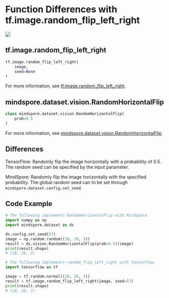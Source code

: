 # Function Differences with tf.image.random_flip_left_right

<a href="https://gitee.com/mindspore/docs/blob/r1.10/docs/mindspore/source_en/note/api_mapping/tensorflow_diff/random_flip_left_right.md" target="_blank"><img src="https://mindspore-website.obs.cn-north-4.myhuaweicloud.com/website-images/r1.9/resource/_static/logo_source_en.png"></a>

## tf.image.random_flip_left_right

```python
tf.image.random_flip_left_right(
    image,
    seed=None
)
```

For more information, see [tf.image.random_flip_left_right](https://www.tensorflow.org/versions/r1.15/api_docs/python/tf/image/random_flip_left_right).

## mindspore.dataset.vision.RandomHorizontalFlip

```python
class mindspore.dataset.vision.RandomHorizontalFlip(
    prob=0.5
)
```

For more information, see [mindspore.dataset.vision.RandomHorizontalFlip](https://mindspore.cn/docs/en/r1.10/api_python/dataset_vision/mindspore.dataset.vision.RandomHorizontalFlip.html#mindspore.dataset.vision.RandomHorizontalFlip).

## Differences

TensorFlow: Randomly flip the image horizontally with a probability of 0.5. The random seed can be specified by the input parameter.

MindSpore: Randomly flip the image horizontally with the specified probability. The global random seed can to be set through `mindspore.dataset.config.set_seed`.

## Code Example

```python
# The following implements RandomHorizontalFlip with MindSpore.
import numpy as np
import mindspore.dataset as ds

ds.config.set_seed(57)
image = np.random.random((28, 28, 3))
result = ds.vision.RandomHorizontalFlip(prob=0.5)(image)
print(result.shape)
# (28, 28, 3)

# The following implements random_flip_left_right with TensorFlow.
import tensorflow as tf

image = tf.random.normal((28, 28, 3))
result = tf.image.random_flip_left_right(image, seed=57)
print(result.shape)
# (28, 28, 3)
```
